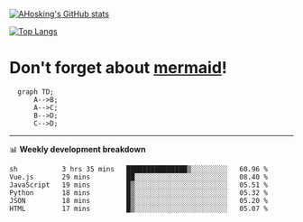 [![AHosking's GitHub stats](https://github-readme-stats.vercel.app/api?username=ahosking&count_private=true&show_icons=true&theme=onedark&hide_rank=true&include_all_commits=true)](https://github.com/ahosking)

[![Top Langs](https://github-readme-stats.vercel.app/api/top-langs/?username=ahosking&layout=compact&theme=onedark)](https://github.com/ahosking)


# Don't forget about [mermaid](https://github.blog/2022-02-14-include-diagrams-markdown-files-mermaid/)!

```mermaid
  graph TD;
      A-->B;
      A-->C;
      B-->D;
      C-->D;
```
-------

📊 **Weekly development breakdown**

<!--START_SECTION:waka-->

```text
sh           3 hrs 35 mins   ███████████████▒░░░░░░░░░   60.96 %
Vue.js       29 mins         ██░░░░░░░░░░░░░░░░░░░░░░░   08.40 %
JavaScript   19 mins         █▒░░░░░░░░░░░░░░░░░░░░░░░   05.51 %
Python       18 mins         █▒░░░░░░░░░░░░░░░░░░░░░░░   05.32 %
JSON         18 mins         █▒░░░░░░░░░░░░░░░░░░░░░░░   05.20 %
HTML         17 mins         █▒░░░░░░░░░░░░░░░░░░░░░░░   05.07 %
```

<!--END_SECTION:waka-->
